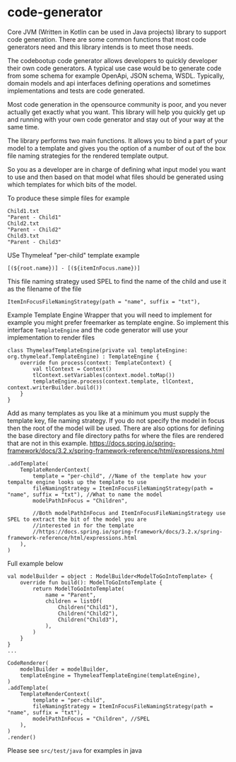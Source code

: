 # code-generator
Core JVM (Written in Kotlin can be used in Java projects) library to support code generation.  There are some common 
functions that most code generators need and this library intends is to meet those needs.

The codebootup code generator allows developers to quickly developer their own code generators.  A typical use case 
would be to generate code from some schema for example OpenApi, JSON schema, WSDL.  Typically, domain models and api 
interfaces defining operations and sometimes implementations and tests are code generated.

Most code generation in the opensource community is poor, and you never actually get exactly what you want.
This library will help you quickly get up and running with your own code generator and stay out of your way at the same 
time.

The library performs two main functions. It allows you to bind a part of your model to a template and gives you the 
option of a number of out of the box file naming strategies for the rendered template output.

So you as a developer are in charge of defining what input model you want to use and then based on that model what files 
should be generated using which templates for which bits of the model.

To produce these simple files for example
```
Child1.txt 
"Parent - Child1"
Child2.txt
"Parent - Child2" 
Child3.txt
"Parent - Child3"
```
USe Thymeleaf "per-child" template example
```
[(${root.name})] - [(${itemInFocus.name})]
```
This file naming strategy used SPEL to find the name of the child and use it as the filename of the file 
```
ItemInFocusFileNamingStrategy(path = "name", suffix = "txt"),
```
Example Template Engine Wrapper that you will need to implement for example you might prefer freemarker as template
engine.  So implement this interface ```TemplateEngine``` and the code generator will use your implementation to render files
```
class ThymeleafTemplateEngine(private val templateEngine: org.thymeleaf.TemplateEngine) : TemplateEngine {
    override fun process(context: TemplateContext) {
        val tlContext = Context()
        tlContext.setVariables(context.model.toMap())
        templateEngine.process(context.template, tlContext, context.writerBuilder.build())
    }
}
```
Add as many templates as you like at a minimum you must supply the template key, file naming strategy.  If you
do not specify the model in focus then the root of the model will be used.  There are also options for defining the
base directory and file directory paths for  where the files are rendered that are not in this example.
https://docs.spring.io/spring-framework/docs/3.2.x/spring-framework-reference/html/expressions.html
```
.addTemplate(
    TemplateRenderContext(
        template = "per-child", //Name of the template how your tempalte engine looks up the template to use
        fileNamingStrategy = ItemInFocusFileNamingStrategy(path = "name", suffix = "txt"), //What to name the model
        modelPathInFocus = "Children", 
        
        //Both modelPathInFocus and ItemInFocusFileNamingStrategy use SPEL to extract the bit of the model you are 
        //interested in for the template  
        //https://docs.spring.io/spring-framework/docs/3.2.x/spring-framework-reference/html/expressions.html
    ),
)
```
Full example below
```
val modelBuilder = object : ModelBuilder<ModelToGoIntoTemplate> {
    override fun build(): ModelToGoIntoTemplate {
        return ModelToGoIntoTemplate(
            name = "Parent",
            children = listOf(
                Children("Child1"),
                Children("Child2"),
                Children("Child3"),
            ),
        )
    }
}
...

CodeRenderer(
    modelBuilder = modelBuilder,
    templateEngine = ThymeleafTemplateEngine(templateEngine), 
)
.addTemplate(
    TemplateRenderContext(
        template = "per-child",
        fileNamingStrategy = ItemInFocusFileNamingStrategy(path = "name", suffix = "txt"),
        modelPathInFocus = "Children", //SPEL
    ),
)
.render()
```
Please see ```src/test/java``` for examples in java 
